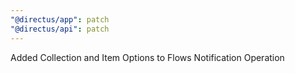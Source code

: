 ```yaml
---
"@directus/app": patch
"@directus/api": patch
---
```


Added Collection and Item Options to Flows Notification Operation
